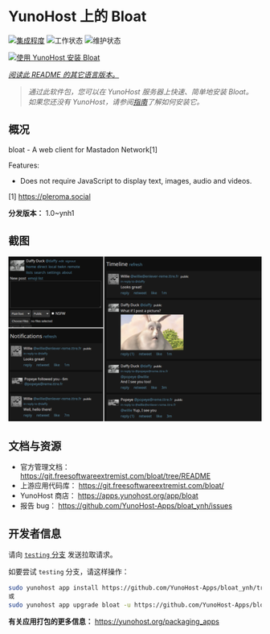 <!--
注意：此 README 由 <https://github.com/YunoHost/apps/tree/master/tools/readme_generator> 自动生成
请勿手动编辑。
-->

# YunoHost 上的 Bloat

[![集成程度](https://dash.yunohost.org/integration/bloat.svg)](https://ci-apps.yunohost.org/ci/apps/bloat/) ![工作状态](https://ci-apps.yunohost.org/ci/badges/bloat.status.svg) ![维护状态](https://ci-apps.yunohost.org/ci/badges/bloat.maintain.svg)

[![使用 YunoHost 安装 Bloat](https://install-app.yunohost.org/install-with-yunohost.svg)](https://install-app.yunohost.org/?app=bloat)

*[阅读此 README 的其它语言版本。](./ALL_README.md)*

> *通过此软件包，您可以在 YunoHost 服务器上快速、简单地安装 Bloat。*  
> *如果您还没有 YunoHost，请参阅[指南](https://yunohost.org/install)了解如何安装它。*

## 概况

bloat - A web client for Mastadon Network[1]

Features:

- Does not require JavaScript to display text, images, audio and videos.

[1] https://pleroma.social


**分发版本：** 1.0~ynh1

## 截图

![Bloat 的截图](./doc/screenshots/example.png)

## 文档与资源

- 官方管理文档： <https://git.freesoftwareextremist.com/bloat/tree/README>
- 上游应用代码库： <https://git.freesoftwareextremist.com/bloat/>
- YunoHost 商店： <https://apps.yunohost.org/app/bloat>
- 报告 bug： <https://github.com/YunoHost-Apps/bloat_ynh/issues>

## 开发者信息

请向 [`testing` 分支](https://github.com/YunoHost-Apps/bloat_ynh/tree/testing) 发送拉取请求。

如要尝试 `testing` 分支，请这样操作：

```bash
sudo yunohost app install https://github.com/YunoHost-Apps/bloat_ynh/tree/testing --debug
或
sudo yunohost app upgrade bloat -u https://github.com/YunoHost-Apps/bloat_ynh/tree/testing --debug
```

**有关应用打包的更多信息：** <https://yunohost.org/packaging_apps>
